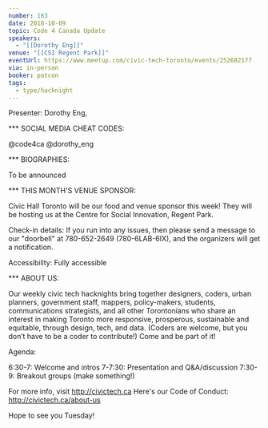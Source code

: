 ```yaml
---
number: 163
date: 2018-10-09
topic: Code 4 Canada Update
speakers:
  - "[[Dorothy Eng]]"
venue: "[[CSI Regent Park]]"
eventUrl: https://www.meetup.com/civic-tech-toronto/events/252682177
via: in-person
booker: patcon
tags:
  - type/hacknight
---
```


Presenter: Dorothy Eng,

*** SOCIAL MEDIA CHEAT CODES:

@code4ca ‪@dorothy_eng ‬

*** BIOGRAPHIES:

To be announced

*** THIS MONTH'S VENUE SPONSOR:

Civic Hall Toronto will be our food and venue sponsor this week!
They will be hosting us at the Centre for Social Innovation, Regent Park.

Check-in details: If you run into any issues, then please send a message to our "doorbell" at 780-652-2649 (780-6LAB-6IX), and the organizers will get a notification.

Accessibility: Fully accessible

*** ABOUT US:

Our weekly civic tech hacknights bring together designers, coders, urban planners, government staff, mappers, policy-makers, students, communications strategists, and all other Torontonians who share an interest in making Toronto more responsive, prosperous, sustainable and equitable, through design, tech, and data. (Coders are welcome, but you don’t have to be a coder to contribute!) Come and be part of it!

Agenda:

6:30-7: Welcome and intros
7-7:30: Presentation and Q&A/discussion
7:30-9: Breakout groups (make something!)

For more info, visit http://civictech.ca
Here's our Code of Conduct: http://civictech.ca/about-us

Hope to see you Tuesday!